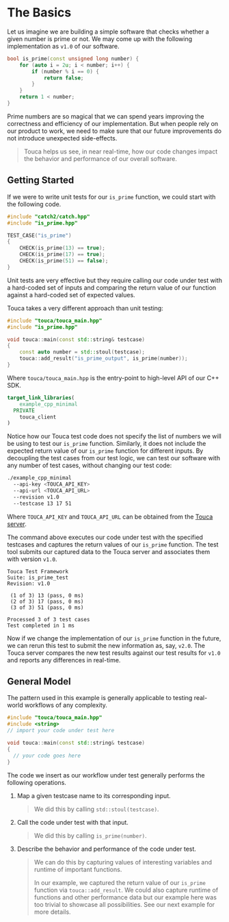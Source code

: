 # The Basics

Let us imagine we are building a simple software that checks whether a given
number is prime or not. We may come up with the following implementation as
`v1.0` of our software.

```cpp
bool is_prime(const unsigned long number) {
    for (auto i = 2u; i < number; i++) {
        if (number % i == 0) {
            return false;
        }
    }
    return 1 < number;
}
```

Prime numbers are so magical that we can spend years improving the correctness
and efficiency of our implementation. But when people rely on our product to
work, we need to make sure that our future improvements do not introduce
unexpected side-effects.

> Touca helps us see, in near real-time, how our code changes impact the
> behavior and performance of our overall software.

## Getting Started

If we were to write unit tests for our `is_prime` function, we could start with
the following code.

```cpp
#include "catch2/catch.hpp"
#include "is_prime.hpp"

TEST_CASE("is_prime")
{
    CHECK(is_prime(13) == true);
    CHECK(is_prime(17) == true);
    CHECK(is_prime(51) == false);
}
```

Unit tests are very effective but they require calling our code under test with
a hard-coded set of inputs and comparing the return value of our function
against a hard-coded set of expected values.

Touca takes a very different approach than unit testing:

```cpp
#include "touca/touca_main.hpp"
#include "is_prime.hpp"

void touca::main(const std::string& testcase)
{
    const auto number = std::stoul(testcase);
    touca::add_result("is_prime_output", is_prime(number));
}
```

Where `touca/touca_main.hpp` is the entry-point to high-level API of our C++
SDK.

```cmake
target_link_libraries(
    example_cpp_minimal
  PRIVATE
    touca_client
)
```

Notice how our Touca test code does not specify the list of numbers we will be
using to test our `is_prime` function. Similarly, it does not include the
expected return value of our `is_prime` function for different inputs. By
decoupling the test cases from our test logic, we can test our software with any
number of test cases, without changing our test code:

```bash
./example_cpp_minimal
  --api-key <TOUCA_API_KEY>
  --api-url <TOUCA_API_URL>
  --revision v1.0
  --testcase 13 17 51
```

Where `TOUCA_API_KEY` and `TOUCA_API_URL` can be obtained from the
[Touca server](https://app.touca.io).

The command above executes our code under test with the specified testcases and
captures the return values of our `is_prime` function. The test tool submits our
captured data to the Touca server and associates them with version `v1.0`.

```text
Touca Test Framework
Suite: is_prime_test
Revision: v1.0

 (1 of 3) 13 (pass, 0 ms)
 (2 of 3) 17 (pass, 0 ms)
 (3 of 3) 51 (pass, 0 ms)

Processed 3 of 3 test cases
Test completed in 1 ms
```

Now if we change the implementation of our `is_prime` function in the future, we
can rerun this test to submit the new information as, say, `v2.0`. The Touca
server compares the new test results against our test results for `v1.0` and
reports any differences in real-time.

## General Model

The pattern used in this example is generally applicable to testing real-world
workflows of any complexity.

```cpp
#include "touca/touca_main.hpp"
#include <string>
// import your code under test here

void touca::main(const std::string& testcase)
{
  // your code goes here
}
```

The code we insert as our workflow under test generally performs the following
operations.

1.  Map a given testcase name to its corresponding input.

    > We did this by calling `std::stoul(testcase)`.

2.  Call the code under test with that input.

    > We did this by calling `is_prime(number)`.

3.  Describe the behavior and performance of the code under test.

    > We can do this by capturing values of interesting variables and runtime of
    > important functions.
    >
    > In our example, we captured the return value of our `is_prime` function
    > via `touca::add_result`. We could also capture runtime of functions and
    > other performance data but our example here was too trivial to showcase
    > all possibilities. See our next example for more details.
